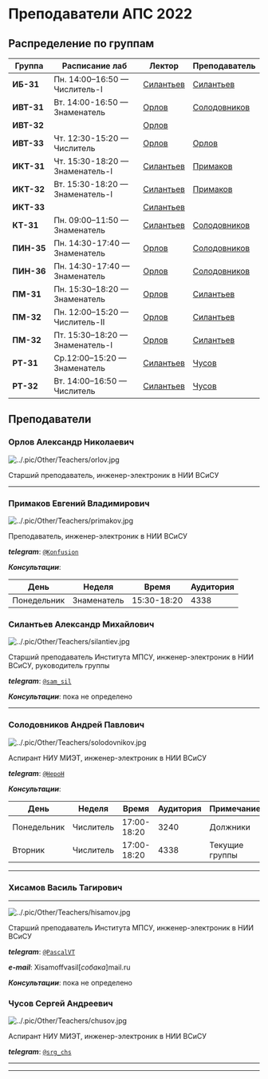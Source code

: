 # Преподаватели АПС 2022

## Распределение по группам

|   Группа   |        Расписание лаб         |                    Лектор                   |              Преподаватель                  |
|------------|-------------------------------|---------------------------------------------|---------------------------------------------|
| **ИБ-31**  |Пн. 14:00–16:50 — Числитель-I  |[Силантьев](#силантьев-александр-михайлович) |[Силантьев](#силантьев-александр-михайлович) |
| **ИВТ-31** |Вт. 14:00-16:50 — Знаменатель  |[Орлов](#орлов-александр-николаевич)         |[Солодовников](#солодовников-андрей-павлович)|
| **ИВТ-32** |                               |[Орлов](#орлов-александр-николаевич)         |                                             |
| **ИВТ-33** |Чт. 12:30-15:20 — Числитель    |[Орлов](#орлов-александр-николаевич)         |[Орлов](#орлов-александр-николаевич)|
| **ИКТ-31** |Чт. 15:30-18:20 — Знаменатель-I|[Силантьев](#силантьев-александр-михайлович) |[Примаков](#примаков-евгений-владимирович)   |
| **ИКТ-32** |Вт. 15:30-18:20 — Знаменатель-I|[Силантьев](#силантьев-александр-михайлович) |[Примаков](#примаков-евгений-владимирович)   |
| **ИКТ-33** |                               |[Силантьев](#силантьев-александр-михайлович) |                                             |
| **КТ-31**  |Пн. 09:00–11:50 — Знаменатель  |[Силантьев](#силантьев-александр-михайлович) |[Солодовников](#солодовников-андрей-павлович)|
| **ПИН-35** |Пн. 14:30-17:40 — Знаменатель  |[Орлов](#орлов-александр-николаевич)         |[Солодовников](#солодовников-андрей-павлович)|
| **ПИН-36** |Пн. 14:30-17:40 — Знаменатель  |[Орлов](#орлов-александр-николаевич)         |[Солодовников](#солодовников-андрей-павлович)|
| **ПМ-31**  |Пн. 15:30–18:20 — Знаменатель  |[Орлов](#орлов-александр-николаевич)         |[Силантьев](#силантьев-александр-михайлович) |
| **ПМ-32**  |Пн. 12:00–15:20 — Числитель-II |[Орлов](#орлов-александр-николаевич)         |[Силантьев](#силантьев-александр-михайлович) |
| **ПМ-32**  |Пт. 15:30–18:20 — Знаменатель-I|[Орлов](#орлов-александр-николаевич)         |[Силантьев](#силантьев-александр-михайлович) |
| **РТ-31**  |Ср.12:00–15:20 — Знаменатель   |[Силантьев](#силантьев-александр-михайлович) |[Чусов](#чусов-сергей-андреевич)             |
| **РТ-32**  |Вт. 14:00–16:50 — Числитель    |[Силантьев](#силантьев-александр-михайлович) |[Чусов](#чусов-сергей-андреевич)             |

## Преподаватели

### Орлов Александр Николаевич

![../.pic/Other/Teachers/orlov.jpg](../.pic/Other/Teachers/orlov.jpg)

Старший преподаватель, инженер-электроник в НИИ ВСиСУ

---

### Примаков Евгений Владимирович

![../.pic/Other/Teachers/primakov.jpg](../.pic/Other/Teachers/primakov.jpg)

Преподаватель, инженер-электроник в НИИ ВСиСУ

***telegram***: [`@Konfusion`](https://t.me/Konfusion)

***Консультации***:

| День      |    Неделя    |   Время   | Аудитория |
|-----------|------------  |-----------|-----------|
|Понедельник| Знаменатель  |15:30-18:20|   4338    |

### Силантьев Александр Михайлович

![../.pic/Other/Teachers/silantiev.jpg](../.pic/Other/Teachers/silantiev.jpg)

Старший преподаватель Института МПСУ, инженер-электроник в НИИ ВСиСУ, руководитель группы

***telegram***: [`@sam_sil`](http://t.me/sam_sil)

***Консультации***: пока не определено

---

### Солодовников Андрей Павлович

![../.pic/Other/Teachers/solodovnikov.jpg](../.pic/Other/Teachers/solodovnikov.jpg)

Аспирант НИУ МИЭТ, инженер-электроник в НИИ ВСиСУ

***telegram***: [`@HepoH`](http://t.me/HepoH)

***Консультации***:

| День      |    Неделя    |   Время   | Аудитория | Примечание    |
|-----------|------------  |-----------|-----------|---------------|
|Понедельник| Числитель    |17:00-18:20|   3240    | Должники      |
|Вторник    | Числитель    |17:00-18:20|   4338    | Текущие группы|

---

### Хисамов Василь Тагирович

---

![../.pic/Other/Teachers/hisamov.jpg](../.pic/Other/Teachers/hisamov.jpg)

Старший преподаватель Института МПСУ, инженер-электроник в НИИ ВСиСУ

***telegram***: [`@PascalVT`](http://t.me/PascalVT)

***e-mail***: Xisamoffvasil[*собака*]mail.ru

***Консультации***: пока не определено

### Чусов Сергей Андреевич

![../.pic/Other/Teachers/chusov.jpg](../.pic/Other/Teachers/chusov.jpg)

Аспирант НИУ МИЭТ, инженер-электроник в НИИ ВСиСУ

***telegram***: [`@srg_chs`](http://t.me/srg_chs)

---
<!-- ###

## Ассистенты

 Замтарадзе Артём Раульевич

![](../.pic/Other/Teachers/zamtaradze.jpg)

Магистрант ИВТ (IoT), инженер в НПК ТЦ,

***telegram***: [`@gad_dam`](http://t.me/gad_dam)

Почта: artyomzamtaradze[*собака*]yandex.ru -->

---
<!--
### Демидов Александр Александрович

![](../.pic/Other/Teachers/demidov.jpg)

Магистрант ИВТ

***telegram***: [`@AlexBee4`](http://t.me/AlexBee4)

---

### Демичев Сергей Сергеевич

![](../.pic/Other/Teachers/demichev.jpg)

Магистрант ИВТ

***telegram***: [`@darthajFox`](http://t.me/darthajFox)

--- -->

<!-- ### Рыжкова Дарья Васильевна

![](../.pic/Other/Teachers/rygkova.jpg)

Магистр НИУ МИЭТ, инженер-электроник в НИИ ВСиСУ

***telegram***: [`@frarrr`](http://t.me/frarrr)

--- -->

<!-- ### Барков Евгений Сергеевич

![](../.pic/Other/Teachers/barkov.jpg)

Магистр НИУ МИЭТ, инженер-электроник в НИИ ВСиСУ

***telegram***: [`@barkove`](http://t.me/barkove)

--- -->